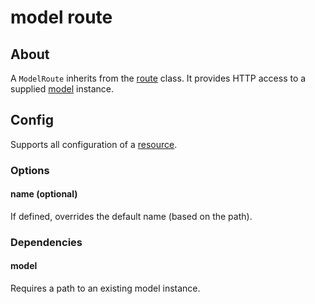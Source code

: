 # model route
    
## About

A `ModelRoute` inherits from the [route](../route) class. It provides HTTP access to a supplied [model](../model) instance.

## Config

Supports all configuration of a [resource](../route).

### Options

#### name (optional)

If defined, overrides the default name (based on the path).

### Dependencies

#### model

Requires a path to an existing model instance.
